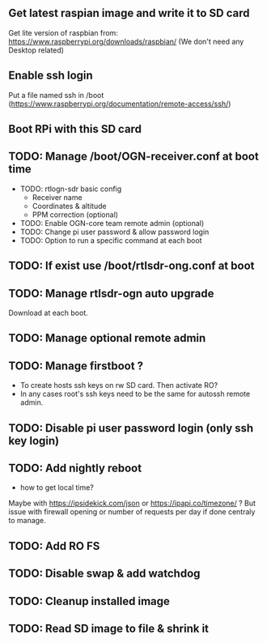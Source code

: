 ## Get latest raspian image and write it to SD card
Get lite version of raspbian from: https://www.raspberrypi.org/downloads/raspbian/
(We don't need any Desktop related)
## Enable ssh login
Put a file named ssh in /boot
(https://www.raspberrypi.org/documentation/remote-access/ssh/)
## Boot RPi with this SD card
## TODO: Manage /boot/OGN-receiver.conf at boot time
* TODO: rtlogn-sdr basic config
  * Receiver name
  * Coordinates & altitude
  * PPM correction (optional)
* TODO: Enable OGN-core team remote admin (optional)
* TODO: Change pi user password & allow password login
* TODO: Option to run a specific command at each boot
## TODO: If exist use /boot/rtlsdr-ong.conf at boot
## TODO: Manage rtlsdr-ogn auto upgrade
Download at each boot.
## TODO: Manage optional remote admin
## TODO: Manage firstboot ?
* To create hosts ssh keys on rw SD card. Then activate RO?
* In any cases root's ssh keys need to be the same for autossh remote admin.
## TODO: Disable pi user password login (only ssh key login)
## TODO: Add nightly reboot
* how to get local time?

Maybe with https://ipsidekick.com/json or https://ipapi.co/timezone/ ? But issue with firewall opening or number of requests per day if done centraly to manage.
## TODO: Add RO FS
## TODO: Disable swap & add watchdog
## TODO: Cleanup installed image
## TODO: Read SD image to file & shrink it
